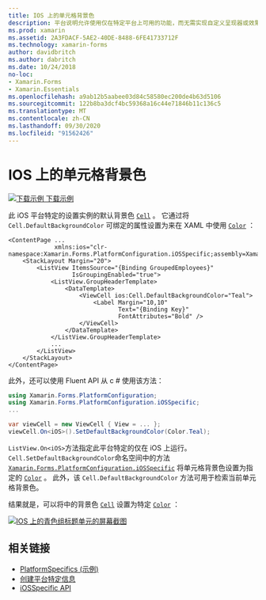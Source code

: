 ```yaml
---
title: IOS 上的单元格背景色
description: 平台说明允许使用仅在特定平台上可用的功能，而无需实现自定义呈现器或效果。 本文介绍如何使用 iOS 平台特定的来设置 iOS 上单元格的默认背景色。
ms.prod: xamarin
ms.assetid: 2A3FDACF-5AE2-40DE-8488-6FE41733712F
ms.technology: xamarin-forms
author: davidbritch
ms.author: dabritch
ms.date: 10/24/2018
no-loc:
- Xamarin.Forms
- Xamarin.Essentials
ms.openlocfilehash: a9ab12b5aabee03d84c58580ec200de4b63d5106
ms.sourcegitcommit: 122b8ba3dcf4bc59368a16c44e71846b11c136c5
ms.translationtype: MT
ms.contentlocale: zh-CN
ms.lasthandoff: 09/30/2020
ms.locfileid: "91562426"
---
```

# <a name="cell-background-color-on-ios"></a>IOS 上的单元格背景色

[![下载示例](~/media/shared/download.png) 下载示例](https://docs.microsoft.com/samples/xamarin/xamarin-forms-samples/userinterface-platformspecifics)

此 iOS 平台特定的设置实例的默认背景色 [`Cell`](xref:Xamarin.Forms.Cell) 。 它通过将 `Cell.DefaultBackgroundColor` 可绑定的属性设置为来在 XAML 中使用 [`Color`](xref:Xamarin.Forms.Color) ：

```xaml
<ContentPage ...
             xmlns:ios="clr-namespace:Xamarin.Forms.PlatformConfiguration.iOSSpecific;assembly=Xamarin.Forms.Core">
    <StackLayout Margin="20">
        <ListView ItemsSource="{Binding GroupedEmployees}"
                  IsGroupingEnabled="true">
            <ListView.GroupHeaderTemplate>
                <DataTemplate>
                    <ViewCell ios:Cell.DefaultBackgroundColor="Teal">
                        <Label Margin="10,10"
                               Text="{Binding Key}"
                               FontAttributes="Bold" />
                    </ViewCell>
                </DataTemplate>
            </ListView.GroupHeaderTemplate>
            ...
        </ListView>
    </StackLayout>
</ContentPage>
```

此外，还可以使用 Fluent API 从 c # 使用该方法：

```csharp
using Xamarin.Forms.PlatformConfiguration;
using Xamarin.Forms.PlatformConfiguration.iOSSpecific;
...

var viewCell = new ViewCell { View = ... };
viewCell.On<iOS>().SetDefaultBackgroundColor(Color.Teal);
```

`ListView.On<iOS>`方法指定此平台特定的仅在 iOS 上运行。 `Cell.SetDefaultBackgroundColor`命名空间中的方法 [`Xamarin.Forms.PlatformConfiguration.iOSSpecific`](xref:Xamarin.Forms.PlatformConfiguration.iOSSpecific) 将单元格背景色设置为指定的 [`Color`](xref:Xamarin.Forms.Color) 。 此外，该 `Cell.DefaultBackgroundColor` 方法可用于检索当前单元格背景色。

结果就是，可以将中的背景色 [`Cell`](xref:Xamarin.Forms.Cell) 设置为特定 [`Color`](xref:Xamarin.Forms.Color) ：

[![IOS 上的青色组标题单元的屏幕截图](cell-background-color-images/group-header-cell-color.png "带有蓝绿色组头单元格的 ListView")](cell-background-color-images/group-header-cell-color-large.png#lightbox "带有蓝绿色组头单元格的 ListView")

## <a name="related-links"></a>相关链接

- [PlatformSpecifics (示例) ](/samples/xamarin/xamarin-forms-samples/userinterface-platformspecifics)
- [创建平台特定信息](~/xamarin-forms/platform/platform-specifics/index.md#creating-platform-specifics)
- [iOSSpecific API](xref:Xamarin.Forms.PlatformConfiguration.iOSSpecific)